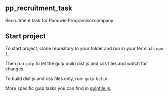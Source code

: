 ## pp_recruitment_task
Recruitment task for Panowie Programiści company
## Start project
To start project, clone repository to your folder and run in your terminal: ```npm i```.

Then run ```gulp``` to let the gulp build dist js and css files and watch for changes.

To build dist js and css files only, run: ```gulp bulid```. 

More specific gulp tasks you can find in [gulpfile.js](./gulpfile.js).
